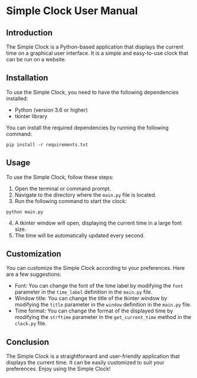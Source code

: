 # Simple Clock User Manual

## Introduction

The Simple Clock is a Python-based application that displays the current time on a graphical user interface. It is a simple and easy-to-use clock that can be run on a website.

## Installation

To use the Simple Clock, you need to have the following dependencies installed:

- Python (version 3.6 or higher)
- tkinter library

You can install the required dependencies by running the following command:

```
pip install -r requirements.txt
```

## Usage

To use the Simple Clock, follow these steps:

1. Open the terminal or command prompt.
2. Navigate to the directory where the `main.py` file is located.
3. Run the following command to start the clock:

```
python main.py
```

4. A tkinter window will open, displaying the current time in a large font size.
5. The time will be automatically updated every second.

## Customization

You can customize the Simple Clock according to your preferences. Here are a few suggestions:

- Font: You can change the font of the time label by modifying the `font` parameter in the `time_label` definition in the `main.py` file.
- Window title: You can change the title of the tkinter window by modifying the `title` parameter in the `window` definition in the `main.py` file.
- Time format: You can change the format of the displayed time by modifying the `strftime` parameter in the `get_current_time` method in the `clock.py` file.

## Conclusion

The Simple Clock is a straightforward and user-friendly application that displays the current time. It can be easily customized to suit your preferences. Enjoy using the Simple Clock!